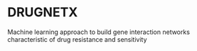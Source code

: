 DRUGNETX
========

Machine learning approach to build gene interaction networks characteristic of drug resistance and sensitivity
